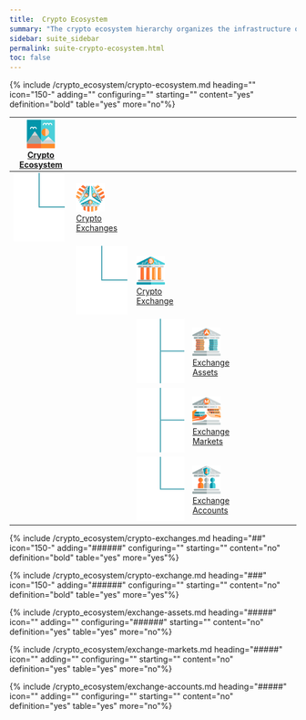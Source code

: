 ```yaml
---
title:  Crypto Ecosystem
summary: "The crypto ecosystem hierarchy organizes the infrastructure of exchanges, markets, and user accounts."
sidebar: suite_sidebar
permalink: suite-crypto-ecosystem.html
toc: false
---
```


{% include /crypto_ecosystem/crypto-ecosystem.md heading="" icon="150-" adding="" configuring="" starting="" content="yes" definition="bold" table="yes" more="no"%}

<table class='hierarchyTable'><thead><tr><th><a href='#crypto-ecosystem' data-toggle='tooltip' data-original-title='{{site.data.crypto_ecosystem.crypto_ecosystem}}'><img src='images/icons/crypto-ecosystem.png' /><br />Crypto Ecosystem</a></th><th></th><th></th><th></th><th></th><th></th><th></th><th></th><th></th><th></th></tr></thead><tbody>
<tr><td><img src='images/icons/tree-connector-elbow.png' /></td><td><a href='#crypto-exchanges' data-toggle='tooltip' data-original-title='{{site.data.crypto_ecosystem.crypto_exchanges}}'><img src='images/icons/crypto-exchanges.png' /><br />Crypto Exchanges</a></td><td></td><td></td><td></td><td></td><td></td><td></td><td></td><td></td></tr>
<tr><td></td><td><img src='images/icons/tree-connector-elbow.png' /></td><td><a href='#crypto-exchange' data-toggle='tooltip' data-original-title='{{site.data.crypto_ecosystem.crypto_exchange}}'><img src='images/icons/crypto-exchange.png' /><br />Crypto Exchange</a></td><td></td><td></td><td></td><td></td><td></td><td></td><td></td></tr>
<tr><td></td><td></td><td><img src='images/icons/tree-connector-fork.png' /></td><td><a href='#exchange-assets' data-toggle='tooltip' data-original-title='{{site.data.crypto_ecosystem.exchange_assets}}'><img src='images/icons/exchange-assets.png' /><br />Exchange Assets</a></td><td></td><td></td><td></td><td></td><td></td><td></td></tr>
<tr><td></td><td></td><td><img src='images/icons/tree-connector-fork.png' /></td><td><a href='#exchange-markets' data-toggle='tooltip' data-original-title='{{site.data.crypto_ecosystem.exchange_markets}}'><img src='images/icons/exchange-markets.png' /><br />Exchange Markets</a></td><td></td><td></td><td></td><td></td><td></td><td></td></tr>
<tr><td></td><td></td><td><img src='images/icons/tree-connector-elbow.png' /></td><td><a href='#exchange-accounts' data-toggle='tooltip' data-original-title='{{site.data.crypto_ecosystem.exchange_accounts}}'><img src='images/icons/exchange-accounts.png' /><br />Exchange Accounts</a></td><td></td><td></td><td></td><td></td><td></td><td></td></tr></tbody></table>


{% include /crypto_ecosystem/crypto-exchanges.md heading="##" icon="150-" adding="######" configuring="" starting="" content="no" definition="bold" table="yes" more="yes"%}

{% include /crypto_ecosystem/crypto-exchange.md heading="###" icon="150-" adding="######" configuring="" starting="" content="no" definition="bold" table="yes" more="yes"%}

{% include /crypto_ecosystem/exchange-assets.md heading="#####" icon="" adding="" configuring="######" starting="" content="no" definition="yes" table="yes" more="no"%}

{% include /crypto_ecosystem/exchange-markets.md heading="#####" icon="" adding="" configuring="" starting="" content="no" definition="yes" table="yes" more="no"%}

{% include /crypto_ecosystem/exchange-accounts.md heading="#####" icon="" adding="" configuring="" starting="" content="no" definition="yes" table="yes" more="no"%}